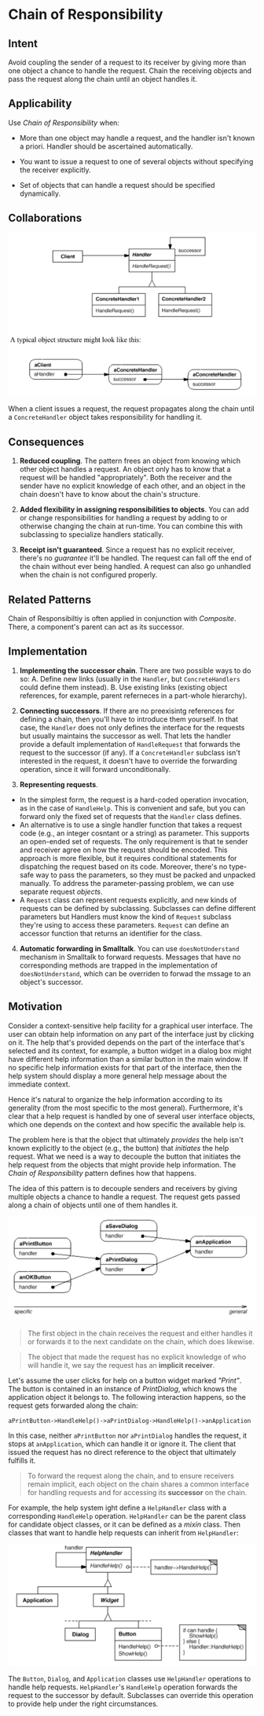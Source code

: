 # Chain of Responsibility

## Intent

Avoid coupling the sender of a request to its receiver by giving more than one object a chance to handle the request. Chain the receiving objects and pass the request along the chain until an object handles it.

## Applicability

Use _Chain of Responsibility_ when:

* More than one object may handle a request, and the handler isn't known a priori. Handler should be ascertained automatically.

* You want to issue a request to one of several objects without specifying the receiver explicitly.

* Set of objects that can handle a request should be specified dynamically.

## Collaborations

![cor structure](./cor-structure.png)

When a client issues a request, the request propagates along the chain until a `ConcreteHandler` object takes responsibility for handling it.

## Consequences

1. __Reduced coupling__. The pattern frees an object from knowing which other object handles a request. An object only has to know that a request will be handled "appropriately". Both the receiver and the sender have no explicit knowledge of each other, and an object in the chain doesn't have to know about the chain's structure.

2. __Added flexibility in assigning responsibilities to objects__. You can add or change responsibilities for handling a request by adding to or otherwise changing the chain at run-time. You can combine this with subclassing to specialize handlers statically.

3. __Receipt isn't guaranteed__. Since a request has no explicit receiver, there's no _guarantee_ it'll be handled. The request can fall off the end of the chain without ever being handled. A request can also go unhandled when the chain is not configured properly.

## Related Patterns

Chain of Responsibiltiy is often applied in conjunction with _Composite_. There, a component's parent can act as its successor.

## Implementation

1. __Implementing the successor chain__. There are two possible ways to do so:
  A. Define new links (usually in the `Handler`, but `ConcreteHandlers` could define them instead).
  B. Use existing links (existing object references, for example, parent referneces in a part-whole hierarchy).

2. __Connecting successors__. If there are no preexisintg references for defining a chain, then you'll have to introduce them yourself. In that case, the `Handler` does not only defines the interface for the requests but usually maintains the successor as well. That lets the handler provide a default implementation of `HandleRequest` that forwards the request to the successor (if any). If a `ConcreteHandler` subclass isn't interested in the request, it doesn't have to override the forwarding operation, since it will forward unconditionally.

3. __Representing requests__.
  * In the simplest form, the request is a hard-coded operation invocation, as in the case of `HandleHelp`. This is convenient and safe, but you can forward only the fixed set of requests that the `Handler` class defines.
  * An alternative is to use a single handler function that takes a request code (e.g., an integer cosntant or a string) as parameter. This supports an open-ended set of requests. The only requirement is that te sender and receiver agree on how the request should be encoded. This approach is more flexible, but it requires conditional statements for dispatching the request based on its code. Moreover, there's no type-safe way to pass the parameters, so they must be packed and unpacked manually. To address the parameter-passing problem, we can use separate request _objects_.
  * A `Request` class can represent requests explicitly, and new kinds of requests can be defined by subclassing. Subclasses can define different parameters but Handlers must know the kind of `Request` subclass they're using to access these parameters. `Request` can define an accessor function that returns an identifier for the class.

4. __Automatic forwarding in Smalltalk__. You can use `doesNotUnderstand` mechanism in Smalltalk to forward requests. Messages that have no corresponding methods are trapped in the implementation of `doesNotUnderstand`, which can be overriden to forwad the mssage to an object's successor.

## Motivation

Consider a context-sensitive help facility for a graphical user interface. The user can obtain help information on any part of the interface just by clicking on it. The help that's provided depends on the part of the interface that's selected and its context, for example, a button widget in a dialog box might have different help information than a similar button in the main window. If no specific help information exists for that part of the interface, then the help system should display a more general help message about the immediate context.

Hence it's natural to organize the help information according to its generality (from the most specific to the most general). Furthermore, it's clear that a help request is handled by one of several user interface objects, which one depends on the context and how specific the available help is.

The problem here is that the object that ultimately _provides_ the help isn't known explicitly to the object (e.g., the button) that _initiates_ the help request. What we need is a way to decouple the button that initiates the help request from the objects that might provide help information. The _Chain of Responsibility_ pattern defines how that happens.

The idea of this pattern is to decouple senders and receivers by giving multiple objects a chance to handle a request. The request gets passed along a chain of objects until one of them handles it.

![cor example](./cor-example.png)

> The first object in the chain receives the request and either handles it or forwards it to the next candidate on the chain, which does likewise.

> The object that made the request has no explicit knowledge of who will handle it, we say the request has an __implicit receiver__.

Let's assume the user clicks for help on a button widget marked _"Print"_. The button is contained in an instance of _PrintDialog_, which knows the application object it belongs to. The following interaction happens, so the request gets forwarded along the chain:

```
aPrintButton->HandleHelp()->aPrintDialog->HandleHelp()->anApplication
```

In this case, neither `aPrintButton` nor `aPrintDialog` handles the request, it stops at `anApplication`, which can handle it or ignore it. The client that issued the request has no direct reference to the object that ultimately fulfills it.

> To forward the request along the chain, and to ensure receivers remain implicit, each object on the chain shares a common interface for handling requests and for accessing its __successor__ on the chain.

For example, the help system ight define a `HelpHandler` class with a corresponding `HandleHelp` operation. `HelpHandler` can be the parent class for candidate object classes, or it can be defined as a _mixin_ class. Then classes that want to handle help requests can inherit from `HelpHandler`: 

![cor example 2](./cor-example-2.png)

The `Button`, `Dialog`, and `Application` classes use `HelpHandler` operations to handle help requests. `HelpHandler`'s `HandleHelp` operation forwards the request to the successor by default. Subclasses can override this operation to provide help under the right circumstances.
